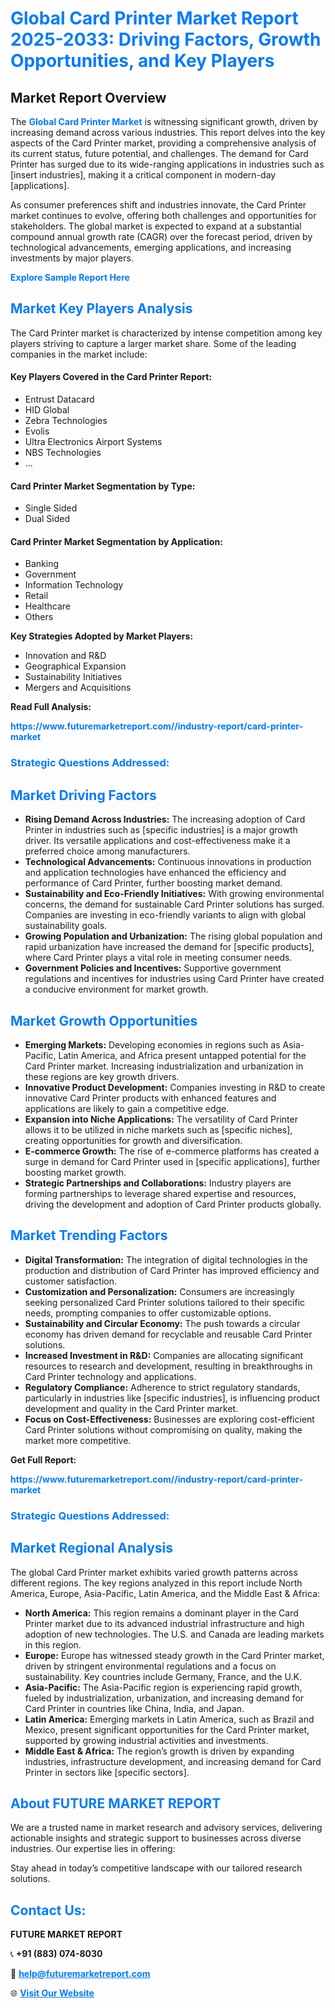 <h1 style="color: #007BFF;">Global Card Printer Market Report 2025-2033: Driving Factors, Growth Opportunities, and Key Players</h1>

<section id="overview">
<h2>Market Report Overview</h2>
<p>The <a href="https://www.futuremarketreport.com//industry-report/card-printer-market" style="color: #007BFF; text-decoration: none;"><strong>Global Card Printer Market</strong></a> is witnessing significant growth, driven by increasing demand across various industries. This report delves into the key aspects of the Card Printer market, providing a comprehensive analysis of its current status, future potential, and challenges. The demand for Card Printer has surged due to its wide-ranging applications in industries such as [insert industries], making it a critical component in modern-day [applications].</p>
<p>As consumer preferences shift and industries innovate, the Card Printer market continues to evolve, offering both challenges and opportunities for stakeholders. The global market is expected to expand at a substantial compound annual growth rate (CAGR) over the forecast period, driven by technological advancements, emerging applications, and increasing investments by major players.</p>
</section>

<section id="overview">
<p><a href="https://www.futuremarketreport.com//request-sample/reportId=64103" style="color: #007BFF; text-decoration: none;"><strong>Explore Sample Report Here</strong></a></p>
</section>

<section id="key-players">
<h2 style="color: #007BFF;">Market Key Players Analysis</h2>
<p>The Card Printer market is characterized by intense competition among key players striving to capture a larger market share. Some of the leading companies in the market include:</p>
<h4>Key Players Covered in the Card Printer Report:</h4>
<ul><li>Entrust Datacard</li><li>HID Global</li><li>Zebra Technologies</li><li>Evolis</li><li>Ultra Electronics Airport Systems</li><li>NBS Technologies</li><li>...</li></ul>
<h4>Card Printer Market Segmentation by Type:</h4>
<ul><li>Single Sided</li><li>Dual Sided</li></ul>

<h4>Card Printer Market Segmentation by Application:</h4>
<ul><li>Banking</li><li>Government</li><li>Information Technology</li><li>Retail</li><li>Healthcare</li><li>Others</li></ul>
<p><strong>Key Strategies Adopted by Market Players:</strong></p>
<ul>
<li>Innovation and R&D</li>
<li>Geographical Expansion</li>
<li>Sustainability Initiatives</li>
<li>Mergers and Acquisitions</li>
</ul>
</section>

<section>
<p><strong>Read Full Analysis: </strong></p><a href="https://www.futuremarketreport.com//industry-report/card-printer-market" style="color: #007BFF; text-decoration: none;"><strong>https://www.futuremarketreport.com//industry-report/card-printer-market</strong></a>
<h3 style="color: #007BFF;">Strategic Questions Addressed:</h3>
</section>

<section id="driving-factors">
<h2 style="color: #007BFF;">Market Driving Factors</h2>
<ul>
<li><strong>Rising Demand Across Industries:</strong> The increasing adoption of Card Printer in industries such as [specific industries] is a major growth driver. Its versatile applications and cost-effectiveness make it a preferred choice among manufacturers.</li>
<li><strong>Technological Advancements:</strong> Continuous innovations in production and application technologies have enhanced the efficiency and performance of Card Printer, further boosting market demand.</li>
<li><strong>Sustainability and Eco-Friendly Initiatives:</strong> With growing environmental concerns, the demand for sustainable Card Printer solutions has surged. Companies are investing in eco-friendly variants to align with global sustainability goals.</li>
<li><strong>Growing Population and Urbanization:</strong> The rising global population and rapid urbanization have increased the demand for [specific products], where Card Printer plays a vital role in meeting consumer needs.</li>
<li><strong>Government Policies and Incentives:</strong> Supportive government regulations and incentives for industries using Card Printer have created a conducive environment for market growth.</li>
</ul>
</section>

<section id="growth-opportunities">
<h2 style="color: #007BFF;">Market Growth Opportunities</h2>
<ul>
<li><strong>Emerging Markets:</strong> Developing economies in regions such as Asia-Pacific, Latin America, and Africa present untapped potential for the Card Printer market. Increasing industrialization and urbanization in these regions are key growth drivers.</li>
<li><strong>Innovative Product Development:</strong> Companies investing in R&D to create innovative Card Printer products with enhanced features and applications are likely to gain a competitive edge.</li>
<li><strong>Expansion into Niche Applications:</strong> The versatility of Card Printer allows it to be utilized in niche markets such as [specific niches], creating opportunities for growth and diversification.</li>
<li><strong>E-commerce Growth:</strong> The rise of e-commerce platforms has created a surge in demand for Card Printer used in [specific applications], further boosting market growth.</li>
<li><strong>Strategic Partnerships and Collaborations:</strong> Industry players are forming partnerships to leverage shared expertise and resources, driving the development and adoption of Card Printer products globally.</li>
</ul>
</section>

<section id="trending-factors">
<h2 style="color: #007BFF;">Market Trending Factors</h2>
<ul>
<li><strong>Digital Transformation:</strong> The integration of digital technologies in the production and distribution of Card Printer has improved efficiency and customer satisfaction.</li>
<li><strong>Customization and Personalization:</strong> Consumers are increasingly seeking personalized Card Printer solutions tailored to their specific needs, prompting companies to offer customizable options.</li>
<li><strong>Sustainability and Circular Economy:</strong> The push towards a circular economy has driven demand for recyclable and reusable Card Printer solutions.</li>
<li><strong>Increased Investment in R&D:</strong> Companies are allocating significant resources to research and development, resulting in breakthroughs in Card Printer technology and applications.</li>
<li><strong>Regulatory Compliance:</strong> Adherence to strict regulatory standards, particularly in industries like [specific industries], is influencing product development and quality in the Card Printer market.</li>
<li><strong>Focus on Cost-Effectiveness:</strong> Businesses are exploring cost-efficient Card Printer solutions without compromising on quality, making the market more competitive.</li>
</ul>
</section>

<section>
<p><strong>Get Full Report: </strong></p><a href="https://www.futuremarketreport.com//industry-report/card-printer-market" style="color: #007BFF; text-decoration: none;"><strong>https://www.futuremarketreport.com//industry-report/card-printer-market</strong></a>
<h3 style="color: #007BFF;">Strategic Questions Addressed:</h3>
</section>


<section id="regional-analysis">
<h2 style="color: #007BFF;">Market Regional Analysis</h2>
<p>The global Card Printer market exhibits varied growth patterns across different regions. The key regions analyzed in this report include North America, Europe, Asia-Pacific, Latin America, and the Middle East & Africa:</p>
<ul>
<li><strong>North America:</strong> This region remains a dominant player in the Card Printer market due to its advanced industrial infrastructure and high adoption of new technologies. The U.S. and Canada are leading markets in this region.</li>
<li><strong>Europe:</strong> Europe has witnessed steady growth in the Card Printer market, driven by stringent environmental regulations and a focus on sustainability. Key countries include Germany, France, and the U.K.</li>
<li><strong>Asia-Pacific:</strong> The Asia-Pacific region is experiencing rapid growth, fueled by industrialization, urbanization, and increasing demand for Card Printer in countries like China, India, and Japan.</li>
<li><strong>Latin America:</strong> Emerging markets in Latin America, such as Brazil and Mexico, present significant opportunities for the Card Printer market, supported by growing industrial activities and investments.</li>
<li><strong>Middle East & Africa:</strong> The region’s growth is driven by expanding industries, infrastructure development, and increasing demand for Card Printer in sectors like [specific sectors].</li>
</ul>
</section>

<footer>
<h2 style="color: #007BFF;">About FUTURE MARKET REPORT</h2>
<p>We are a trusted name in market research and advisory services, delivering actionable insights and strategic support to businesses across diverse industries. Our expertise lies in offering:</p>

<p>Stay ahead in today’s competitive landscape with our tailored research solutions.</p>

<h2 style="color: #007BFF;">Contact Us:</h2>
<p><strong>FUTURE MARKET REPORT</strong></p>
<p>📞 <strong>+91 (883) 074-8030</strong></p>
<p>📧 <strong><a href="mailto:help@futuremarketreport.com" style="color: #007BFF;">help@futuremarketreport.com</a></strong></p>
<p>🌐 <strong><a href="https://www.futuremarketreport.com/" style="color: #007BFF;">Visit Our Website</a></strong></p>
</footer>